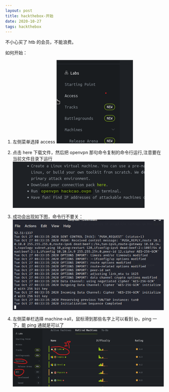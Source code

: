```yaml
---
layout: post
title: hackthebox-开始
date: 2020-10-27
tags: hackthebox
---
```


不小心买了 htb 的会员，不能浪费。

如何开始：

1. 左侧菜单选择 access 
![](/images/2020-10-27/01-access.png)

2. 点击 here 下载文件，然后把 openvpn 那句命令复制的命令行运行,注意要在当前文件目录下运行
![](/images/2020-10-27/02-here.png)

3. 成功会出现如下图，命令行不要关：
![](/images/2020-10-27/03.png)

4. 左侧菜单栏选择 machine->all，鼠标滑到那些名字上可以看到 ip，ping 一下，能 ping 通就是可以了
![](/images/2020-10-27/04.png)
